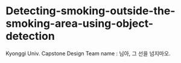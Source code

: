 # Detecting-smoking-outside-the-smoking-area-using-object-detection
Kyonggi Univ. Capstone Design
Team name : 님아, 그 선을 넘지마오.
